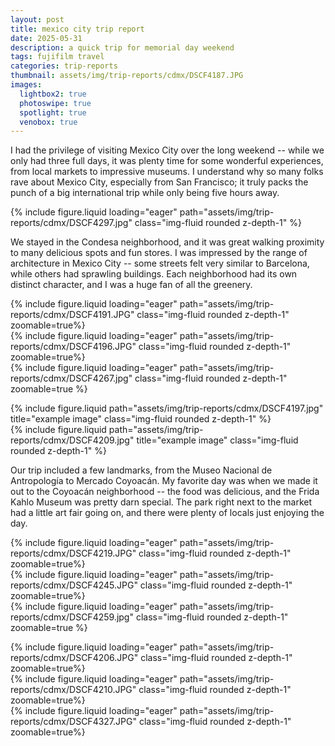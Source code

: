 ```yaml
---
layout: post
title: mexico city trip report
date: 2025-05-31
description: a quick trip for memorial day weekend
tags: fujifilm travel
categories: trip-reports
thumbnail: assets/img/trip-reports/cdmx/DSCF4187.JPG
images:
  lightbox2: true
  photoswipe: true
  spotlight: true
  venobox: true
---
```

I had the privilege of visiting Mexico City over the long weekend -- while we only had three full days, it was plenty time for some wonderful experiences, from local markets to impressive museums. I understand why so many folks rave about Mexico City, especially from San Francisco; it truly packs the punch of a big international trip while only being five hours away.


<div class="row">
    <div class="col-sm mt-3 mt-md-0">
        {% include figure.liquid loading="eager" path="assets/img/trip-reports/cdmx/DSCF4297.jpg" class="img-fluid rounded z-depth-1" %}
    </div>
</div>


We stayed in the Condesa neighborhood, and it was great walking proximity to many delicious spots and fun stores. I was impressed by the range of architecture in Mexico City -- some streets felt very similar to Barcelona, while others had sprawling buildings. Each neighborhood had its own distinct character, and I was a huge fan of all the greenery.


<div class="row" style="margin-bottom: 14px;">
    <div class="col-sm mt-3 mt-md-0">
        {% include figure.liquid loading="eager" path="assets/img/trip-reports/cdmx/DSCF4191.JPG"  class="img-fluid rounded z-depth-1"  zoomable=true%}
    </div>
    <div class="col-sm mt-3 mt-md-0">
        {% include figure.liquid loading="eager" path="assets/img/trip-reports/cdmx/DSCF4196.JPG"  class="img-fluid rounded z-depth-1" zoomable=true%}
    </div>
    <div class="col-sm mt-3 mt-md-0">
        {% include figure.liquid loading="eager" path="assets/img/trip-reports/cdmx/DSCF4267.jpg"  class="img-fluid rounded z-depth-1" zoomable=true %}
    </div>
</div>

<div class="row justify-content-sm-center" style="margin-bottom: 14px;">
    <div class="col-sm-6 mt-3 mt-md-0">
        {% include figure.liquid path="assets/img/trip-reports/cdmx/DSCF4197.jpg" title="example image" class="img-fluid rounded z-depth-1" %}
    </div>
    <div class="col-sm-6 mt-3 mt-md-0">
        {% include figure.liquid path="assets/img/trip-reports/cdmx/DSCF4209.jpg" title="example image" class="img-fluid rounded z-depth-1" %}
    </div>
</div>

Our trip included a few landmarks, from the Museo Nacional de Antropología to Mercado Coyoacán. My favorite day was when we made it out to the Coyoacán neighborhood -- the food was delicious, and the Frida Kahlo Museum was pretty darn special. The park right next to the market had a little art fair going on, and there were plenty of locals just enjoying the day.

<div class="row" style="margin-bottom: 14px;">
    <div class="col-sm mt mt-md-0">
        {% include figure.liquid loading="eager" path="assets/img/trip-reports/cdmx/DSCF4219.JPG" class="img-fluid rounded z-depth-1"  zoomable=true%}
    </div>
    <div class="col-sm mt mt-md-0">
        {% include figure.liquid loading="eager" path="assets/img/trip-reports/cdmx/DSCF4245.JPG"  class="img-fluid rounded z-depth-1" zoomable=true%}
    </div>
    <div class="col-sm mt mt-md-0">
        {% include figure.liquid loading="eager" path="assets/img/trip-reports/cdmx/DSCF4259.jpg"  class="img-fluid rounded z-depth-1" zoomable=true %}
    </div>
</div>

<div class="row" style="margin-bottom: 14px;">
    <div class="col-sm mt mt-md-0">
        {% include figure.liquid loading="eager" path="assets/img/trip-reports/cdmx/DSCF4206.JPG"  class="img-fluid rounded z-depth-1"  zoomable=true%}
    </div>
    <div class="col-sm mt mt-md-0">
        {% include figure.liquid loading="eager" path="assets/img/trip-reports/cdmx/DSCF4210.JPG"  class="img-fluid rounded z-depth-1" zoomable=true%}
    </div>
    <div class="col-sm mt mt-md-0">
        {% include figure.liquid loading="eager" path="assets/img/trip-reports/cdmx/DSCF4327.JPG"  class="img-fluid rounded z-depth-1" zoomable=true%}
    </div>
</div>
